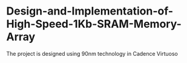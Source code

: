 # Design-and-Implementation-of-High-Speed-1Kb-SRAM-Memory-Array
The project is designed using 90nm technology in Cadence Virtuoso
